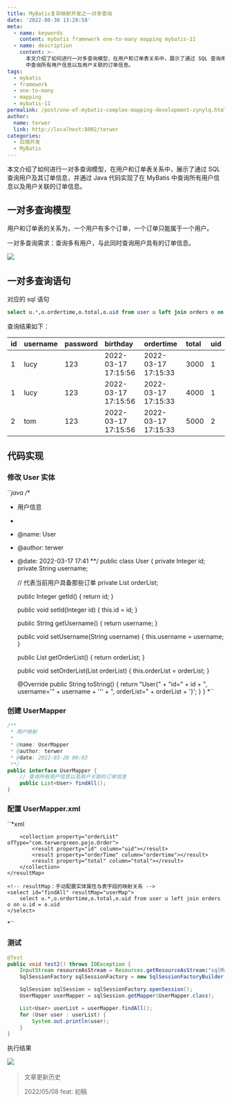 ```yaml
---
title: MyBatis复杂映射开发之一对多查询
date: '2022-08-30 13:28:58'
meta:
  - name: keywords
    content: mybatis framework one-to-many mapping mybatis-11
  - name: description
    content: >-
      本文介绍了如何进行一对多查询模型，在用户和订单表关系中，展示了通过 SQL 查询用户及其订单信息，并通过 Java 代码实现了在 MyBatis
      中查询所有用户信息以及用户关联的订单信息。
tags:
  - mybatis
  - framework
  - one-to-many
  - mapping
  - mybatis-11
permalink: /post/one-of-mybatis-complex-mapping-development-zynylq.html
author:
  name: terwer
  link: http://localhost:8002/terwer
categories:
  - 后端开发
  - MyBatis
---
```

本文介绍了如何进行一对多查询模型，在用户和订单表关系中，展示了通过 SQL 查询用户及其订单信息，并通过 Java 代码实现了在 MyBatis 中查询所有用户信息以及用户关联的订单信息。

<!-- more -->




## 一对多查询模型

用户和订单表的关系为，一个用户有多个订单，一个订单只能属于一个用户。​​

一对多查询需求：查询多有用户，与此同时查询用户具有的订单信息。

​![](https://img1.terwer.space/20220327141112.png)​

## 一对多查询语句

对应的 sql 语句

```sql
select u.*,o.ordertime,o.total,o.uid from user u left join orders o on u.id = o.uid;
```

查询结果如下：

|id|username|password|birthday|ordertime|total|uid|
| :-| :-------| :-------| :------------------| :------------------| :----| :--|
|1|lucy|123|2022-03-17 17:15:56|2022-03-17 17:15:33|3000|1|
|1|lucy|123|2022-03-17 17:15:56|2022-03-17 17:15:33|4000|1|
|2|tom|123|2022-03-17 17:15:56|2022-03-17 17:15:33|5000|2|

## 代码实现

### 修改 User 实体

``*java
/**
 * 用户信息
 *
 * @name: User
 * @author: terwer
 * @date: 2022-03-17 17:41
 **/
public class User {
    private Integer id;
    private String username;

    // 代表当前用户具备那些订单
    private List<Order> orderList;

    public Integer getId() {
        return id;
    }

    public void setId(Integer id) {
        this.id = id;
    }

    public String getUsername() {
        return username;
    }

    public void setUsername(String username) {
        this.username = username;
    }

    public List<Order> getOrderList() {
        return orderList;
    }

    public void setOrderList(List<Order> orderList) {
        this.orderList = orderList;
    }

    @Override
    public String toString() {
        return "User{" +
                "id=" + id +
                ", username='" + username + '\'' +
                ", orderList=" + orderList +
                '}';
    }
}
*``

### 创建 UserMapper

```java
/**
 * 用户映射
 *
 * @name: UserMapper
 * @author: terwer
 * @date: 2022-03-28 00:03
 **/
public interface UserMapper {
    // 查询所有用户信息以及用户关联的订单信息
    public List<User> findAll();
}
```

### 配置 UserMapper.xml

``*xml
<?xml version="1.0" encoding="UTF-8" ?>
<!DOCTYPE mapper
        PUBLIC "-//mybatis.org//DTD Mapper 3.0//EN"
        "http://mybatis.org/dtd/mybatis-3-mapper.dtd">
<mapper namespace="com.terwergreen.mapper.UserMapper">
    <resultMap id="userMap" type="com.terwergreen.pojo.User">
        <result property="id" column="id"></result>
        <result property="username" column="username"></result>

        <collection property="orderList" ofType="com.terwergreen.pojo.Order">
            <result property="id" column="uid"></result>
            <result property="orderTime" column="ordertime"></result>
            <result property="total" column="total"></result>
        </collection>
    </resultMap>

    <!-- resultMap：手动配置实体属性与表字段的映射关系 -->
    <select id="findAll" resultMap="userMap">
        select u.*,o.ordertime,o.total,o.uid from user u left join orders o on u.id = o.uid
    </select>
</mapper>
*``

### 测试

```java
@Test
public void test2() throws IOException {
    InputStream resourceAsStream = Resources.getResourceAsStream("sqlMapConfig.xml");
    SqlSessionFactory sqlSessionFactory = new SqlSessionFactoryBuilder().build(resourceAsStream);

    SqlSession sqlSession = sqlSessionFactory.openSession();
    UserMapper userMapper = sqlSession.getMapper(UserMapper.class);

    List<User> userList = userMapper.findAll();
    for (User user : userList) {
        System.out.println(user);
    }
}
```

执行结果

![](https://img1.terwer.space/20220328001602.png)​

> 文章更新历史
>
> 2022/05/08 feat: 初稿
